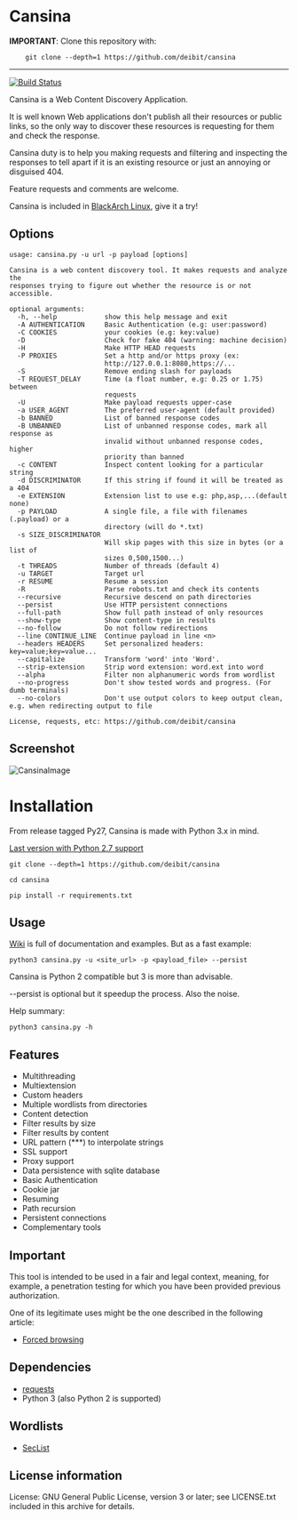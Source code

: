 Cansina
=======

**IMPORTANT**: Clone this repository with:

```
    git clone --depth=1 https://github.com/deibit/cansina
```

---

[![Build Status](https://travis-ci.org/deibit/cansina.svg?branch=master)](https://travis-ci.org/deibit/cansina)

Cansina is a Web Content Discovery Application.

It is well known Web applications don't publish all their resources or public links,
so the only way to discover these resources is requesting for them and check the response.

Cansina duty is to help you making requests and filtering and inspecting the responses to tell
apart if it is an existing resource or just an annoying or disguised 404.

Feature requests and comments are welcome.

Cansina is included in [BlackArch Linux](https://www.blackarch.org/), give it a try!

Options
-------

```
usage: cansina.py -u url -p payload [options]

Cansina is a web content discovery tool. It makes requests and analyze the
responses trying to figure out whether the resource is or not accessible.

optional arguments:
  -h, --help            show this help message and exit
  -A AUTHENTICATION     Basic Authentication (e.g: user:password)
  -C COOKIES            your cookies (e.g: key:value)
  -D                    Check for fake 404 (warning: machine decision)
  -H                    Make HTTP HEAD requests
  -P PROXIES            Set a http and/or https proxy (ex:
                        http://127.0.0.1:8080,https://...
  -S                    Remove ending slash for payloads
  -T REQUEST_DELAY      Time (a float number, e.g: 0.25 or 1.75) between
                        requests
  -U                    Make payload requests upper-case
  -a USER_AGENT         The preferred user-agent (default provided)
  -b BANNED             List of banned response codes
  -B UNBANNED           List of unbanned response codes, mark all response as
                        invalid without unbanned response codes, higher
                        priority than banned
  -c CONTENT            Inspect content looking for a particular string
  -d DISCRIMINATOR      If this string if found it will be treated as a 404
  -e EXTENSION          Extension list to use e.g: php,asp,...(default none)
  -p PAYLOAD            A single file, a file with filenames (.payload) or a
                        directory (will do *.txt)
  -s SIZE_DISCRIMINATOR
                        Will skip pages with this size in bytes (or a list of
                        sizes 0,500,1500...)
  -t THREADS            Number of threads (default 4)
  -u TARGET             Target url
  -r RESUME             Resume a session
  -R                    Parse robots.txt and check its contents
  --recursive           Recursive descend on path directories
  --persist             Use HTTP persistent connections
  --full-path           Show full path instead of only resources
  --show-type           Show content-type in results
  --no-follow           Do not follow redirections
  --line CONTINUE_LINE  Continue payload in line <n>
  --headers HEADERS     Set personalized headers: key=value;key=value...
  --capitalize          Transform 'word' into 'Word'.
  --strip-extension     Strip word extension: word.ext into word
  --alpha               Filter non alphanumeric words from wordlist
  --no-progress         Don't show tested words and progress. (For dumb terminals)
  --no-colors           Don't use output colors to keep output clean, e.g. when redirecting output to file

License, requests, etc: https://github.com/deibit/cansina
```


Screenshot
----------

![CansinaImage](https://github.com/deibit/cansina/raw/gh-pages/images/cansina-showcase.png "Image")


Installation
============

From release tagged Py27, Cansina is made with Python 3.x in mind.

[Last version with Python 2.7 support](https://github.com/deibit/cansina/tree/Py27)

```
git clone --depth=1 https://github.com/deibit/cansina

cd cansina

pip install -r requirements.txt
```


Usage
-----

[Wiki](https://github.com/deibit/cansina/wiki) is full of documentation and examples. But as a fast example:

```
python3 cansina.py -u <site_url> -p <payload_file> --persist
```

Cansina is Python 2 compatible but 3 is more than advisable.

--persist is optional but it speedup the process. Also the noise.

Help summary:

```
python3 cansina.py -h
```

Features
--------

- Multithreading
- Multiextension
- Custom headers
- Multiple wordlists from directories
- Content detection
- Filter results by size
- Filter results by content
- URL pattern (***) to interpolate strings
- SSL support
- Proxy support
- Data persistence with sqlite database
- Basic Authentication
- Cookie jar
- Resuming
- Path recursion
- Persistent connections
- Complementary tools


Important
---------

This tool is intended to be used in a fair and legal context, meaning, for example,
a penetration testing for which you have been provided previous authorization.

One of its legitimate uses might be the one described in the following article:

- [Forced browsing](https://www.owasp.org/index.php/Forced_browsing)


Dependencies
------------

- [requests](https://github.com/kennethreitz/requests)
- Python 3 (also Python 2 is supported)


Wordlists
---------

- [SecList](https://github.com/danielmiessler/SecLists)


License information
-------------------

License: GNU General Public License, version 3 or later; see LICENSE.txt
         included in this archive for details.
